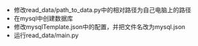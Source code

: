- 修改read_data/path_to_data.py中的相对路径为自己电脑上的路径
- 在mysql中创建数据库
- 修改mysqlTemplate.json中的配置，并把文件名改为mysql.json
- 运行read_data/main.py
